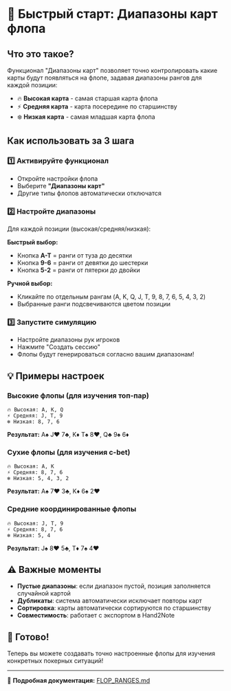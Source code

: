 # 🎯 Быстрый старт: Диапазоны карт флопа

## Что это такое?

Функционал "Диапазоны карт" позволяет точно контролировать какие карты будут появляться на флопе, задавая диапазоны рангов для каждой позиции:

- 🔥 **Высокая карта** - самая старшая карта флопа
- ⚡ **Средняя карта** - карта посередине по старшинству
- ❄️ **Низкая карта** - самая младшая карта флопа

## Как использовать за 3 шага

### 1️⃣ Активируйте функционал
- Откройте настройки флопа
- Выберите **"Диапазоны карт"**
- Другие типы флопов автоматически отключатся

### 2️⃣ Настройте диапазоны
Для каждой позиции (высокая/средняя/низкая):

**Быстрый выбор:**
- Кнопка **A-T** = ранги от туза до десятки
- Кнопка **9-6** = ранги от девятки до шестерки  
- Кнопка **5-2** = ранги от пятерки до двойки

**Ручной выбор:**
- Кликайте по отдельным рангам (A, K, Q, J, T, 9, 8, 7, 6, 5, 4, 3, 2)
- Выбранные ранги подсвечиваются цветом позиции

### 3️⃣ Запустите симуляцию
- Настройте диапазоны рук игроков
- Нажмите "Создать сессию"
- Флопы будут генерироваться согласно вашим диапазонам!

## 💡 Примеры настроек

### Высокие флопы (для изучения топ-пар)
```
🔥 Высокая: A, K, Q
⚡ Средняя: J, T, 9  
❄️ Низкая: 8, 7, 6
```
**Результат:** A♠ J♥ 7♣, K♦ T♠ 8♥, Q♣ 9♠ 6♦

### Сухие флопы (для изучения c-bet)
```
🔥 Высокая: A, K
⚡ Средняя: 8, 7, 6
❄️ Низкая: 5, 4, 3, 2
```
**Результат:** A♠ 7♥ 3♣, K♦ 6♠ 2♥

### Средние координированные флопы
```
🔥 Высокая: J, T, 9
⚡ Средняя: 8, 7, 6
❄️ Низкая: 5, 4
```
**Результат:** J♠ 8♥ 5♣, T♦ 7♠ 4♥

## ⚠️ Важные моменты

- **Пустые диапазоны**: если диапазон пустой, позиция заполняется случайной картой
- **Дубликаты**: система автоматически исключает повторы карт
- **Сортировка**: карты автоматически сортируются по старшинству
- **Совместимость**: работает с экспортом в Hand2Note

## 🚀 Готово!

Теперь вы можете создавать точно настроенные флопы для изучения конкретных покерных ситуаций!

---

📖 **Подробная документация:** [FLOP_RANGES.md](FLOP_RANGES.md) 